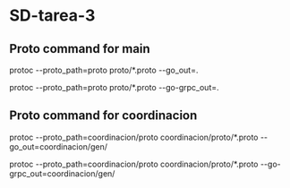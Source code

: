 # SD-tarea-3

## Proto command for main
protoc --proto_path=proto proto/*.proto --go_out=.

protoc --proto_path=proto proto/*.proto --go-grpc_out=.

## Proto command for coordinacion
protoc --proto_path=coordinacion/proto coordinacion/proto/*.proto --go_out=coordinacion/gen/

protoc --proto_path=coordinacion/proto coordinacion/proto/*.proto --go-grpc_out=coordinacion/gen/